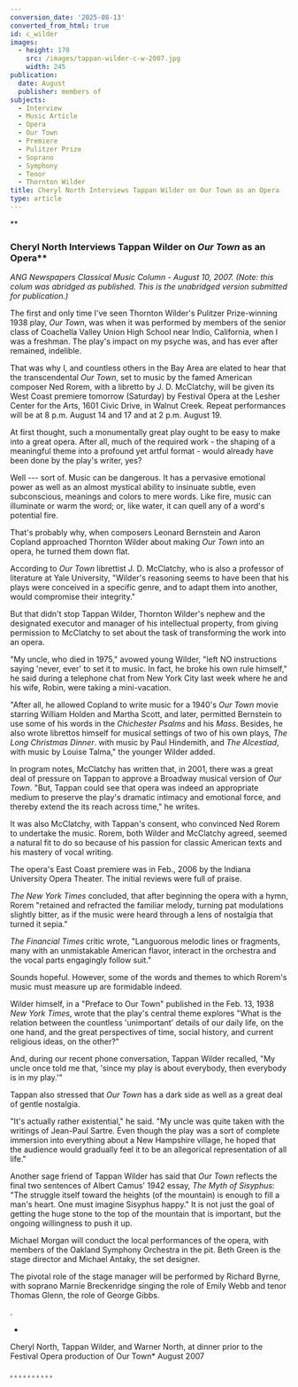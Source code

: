 ```yaml
---
conversion_date: '2025-08-13'
converted_from_html: true
id: c_wilder
images:
  - height: 170
    src: /images/tappan-wilder-c-w-2007.jpg
    width: 245
publication:
  date: August
  publisher: members of
subjects:
  - Interview
  - Music Article
  - Opera
  - Our Town
  - Premiere
  - Pulitzer Prize
  - Soprano
  - Symphony
  - Tenor
  - Thornton Wilder
title: Cheryl North Interviews Tappan Wilder on Our Town as an Opera
type: article
---
```


**
### Cheryl North Interviews Tappan Wilder on *Our Town* as an Opera**

*ANG Newspapers Classical Music
 Column - August 10, 2007. (Note: this colum was abridged as published. This is the unabridged version submitted for publication.)*

 The first and only time I've seen Thornton Wilder's Pulitzer Prize-winning 1938 play, *Our Town*, was when it was performed by members of the senior class of Coachella Valley Union High School near Indio, California, when I was a freshman. The play's impact on my psyche was, and has ever after remained, indelible.

 That was why I, and countless others in the Bay Area are elated to hear that the transcendental *Our Town*, set to music by the famed American composer Ned Rorem, with a libretto by J. D. McClatchy, will be given its West Coast premiere tomorrow (Saturday) by Festival Opera at the Lesher Center for the Arts, 1601 Civic Drive, in Walnut Creek. Repeat performances will be at 8 p.m. August 14 and 17 and at 2 p.m. August 19.

 At first thought, such a monumentally great play ought to be easy to make into a great opera. After all, much of the required work - the shaping of a meaningful theme into a profound yet artful format - would already have been done by the play's writer, yes?

 Well --- sort of. Music can be dangerous. It has a pervasive emotional power as well as an almost mystical ability to insinuate subtle, even subconscious, meanings and colors to mere words. Like fire, music can illuminate or warm the word; or, like water, it can quell any of a word's potential fire.

 That's probably why, when composers Leonard Bernstein and Aaron Copland approached Thornton Wilder about making *Our Town* into an opera, he turned them down flat.

 According to *Our Town* librettist J. D. McClatchy, who is also a professor of literature at Yale University, "Wilder's reasoning seems to have been that his plays were conceived in a specific genre, and to adapt them into another, would compromise their integrity."

 But that didn't stop Tappan Wilder, Thornton Wilder's nephew and the designated executor and manager of his intellectual property, from giving permission to McClatchy to set about the task of transforming the work into an opera.

 "My uncle, who died in 1975," avowed young Wilder, "left NO instructions saying 'never, ever' to set it to music. In fact, he broke his own rule himself," he said during a telephone chat from New York City last week where he and his wife, Robin, were taking a mini-vacation.

 "After all, he allowed Copland to write music for a 1940's *Our Town* movie starring William Holden and Martha Scott, and later, permitted Bernstein to use some of his words in the *Chichester Psalms* and his *Mass*. Besides, he also wrote librettos himself for musical settings of two of his own plays, *The Long Christmas Dinner*. with music by Paul Hindemith, and *The Alcestiad*, with music by Louise Talma," the younger Wilder added.

 In program notes, McClatchy has written that, in 2001, there was a great deal of pressure on Tappan to approve a Broadway musical version of *Our Town*.
 "But, Tappan could see that opera was indeed an appropriate medium to preserve the play's dramatic intimacy and emotional force, and thereby extend the its reach across time," he writes.

 It was also McClatchy, with Tappan's consent, who convinced Ned Rorem to undertake the music. Rorem, both Wilder and McClatchy agreed, seemed a natural fit to do so because of his passion for classic American texts and his mastery of vocal writing.

 The opera's East Coast premiere was in Feb., 2006 by the Indiana University Opera Theater. The initial reviews were full of praise.

 *The New York Times* concluded, that after beginning the opera with a hymn, Rorem "retained and refracted the familiar melody, turning pat modulations slightly bitter, as if the music were heard through a lens of nostalgia that turned it sepia."

 *The Financial Times* critic wrote, "Languorous melodic lines or fragments, many with an unmistakable American flavor, interact in the orchestra and the vocal parts engagingly follow suit."

 Sounds hopeful. However, some of the words and themes to which Rorem's music must measure up are formidable indeed.

 Wilder himself, in a "Preface to Our Town" published in the Feb. 13, 1938 *New York Times*, wrote that the play's central theme explores "What is the relation between the countless 'unimportant' details of our daily life, on the one hand, and the great perspectives of time, social history, and current religious ideas, on the other?"

 And, during our recent phone conversation, Tappan Wilder recalled, "My uncle once told me that, 'since my play is about everybody, then everybody is in my play.'"

 Tappan also stressed that *Our Town* has a dark side as well as a great deal of gentle nostalgia.

 "It's actually rather existential," he said. "My uncle was quite taken with the writings of Jean-Paul Sartre. Even though the play was a sort of complete immersion into everything about a New Hampshire village, he hoped that the audience would gradually feel it to be an allegorical representation of all life."

 Another sage friend of Tappan Wilder has said that *Our Town* reflects the final two sentences of Albert Camus' 1942 essay, *The Myth of Sisyphus*: "The struggle itself toward the heights (of the mountain) is enough to fill a man's heart. One must imagine Sisyphus happy." It is not just the goal of getting the huge stone to the top of the mountain that is important, but the ongoing willingness to push it up.

 Michael Morgan will conduct the local performances of the opera, with members of the Oakland Symphony Orchestra in the pit. Beth Green is the stage director and Michael Antaky, the set designer.

 The pivotal role of the stage manager will be performed by Richard Byrne, with soprano Marnie Breckenridge singing the role of Emily Webb and tenor Thomas Glenn, the role of George Gibbs.

.

*

Cheryl North, Tappan Wilder, and
Warner North, at dinner prior to the
Festival Opera production of Our Town*
 August 2007

[.](http://www.dunningmarketing.com/) [.](http://www.witnessamerica.com/) [.](http://www.witnessamerica.com/camcorders) [.](http://www.ksql.com/) [.](http://www.ascendaviation.com/) [.](http://www.echovalleysupply.com/) [.](http://www.northworks.net/) [.](http://www.attainia.com/) [.](http://www.briandunning.com/) [.](http://www.rolandovillazon.com/)
